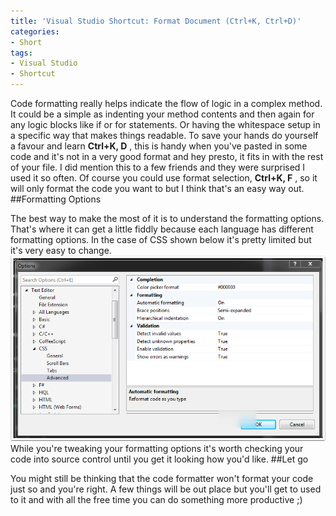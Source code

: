 ```yaml
---
title: 'Visual Studio Shortcut: Format Document (Ctrl+K, Ctrl+D)'
categories:
- Short
tags:
- Visual Studio
- Shortcut
---
```


Code formatting really helps indicate the flow of logic in a complex method. It could be a simple as indenting your method contents and then again for any logic blocks like 
if or 
for statements. Or having the whitespace setup in a specific way that makes things readable. 
To save your hands do yourself a favour and learn 
**Ctrl+K, D**
, this is handy when you've pasted in some code and it's not in a very good format and hey presto, it fits in with the rest of your file. 
I did mention this to a few friends and they were surprised I used it so often. Of course you could use format selection, 
**Ctrl+K, F**
, so it will only format the code you want to but I think that's an easy way out. 
##Formatting Options
 
The best way to make the most of it is to understand the formatting options. That's where it can get a little fiddly because each language has different formatting options. In the case of CSS shown below it's pretty limited but it's very easy to change. 
![](/images/static_52001c0be4b09bc7c9f838c9_52224ed3e4b0ba9919a3e0e1_55453636e4b0b5d7d7c0347c_1430599224306__img.png) 
While you're tweaking your formatting options it's worth checking your code into source control until you get it looking how you'd like. 
##Let go
 
You might still be thinking that the code formatter won't format your code 
just so and you're right. A few things will be out place but you'll get to used to it and with all the free time you can do something more productive ;)
